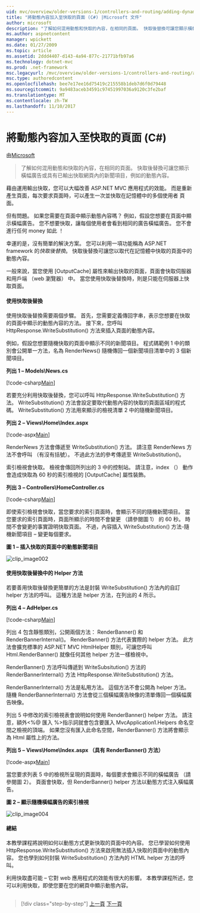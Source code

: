 ```yaml
---
uid: mvc/overview/older-versions-1/controllers-and-routing/adding-dynamic-content-to-a-cached-page-cs
title: "將動態內容加入至快取的頁面 (C#) |Microsoft 文件"
author: microsoft
description: "了解如何混用動態和快取的內容，在相同的頁面。 快取後替換可讓您顯示橫幅廣告 o 之類的動態內容..."
ms.author: aspnetcontent
manager: wpickett
ms.date: 01/27/2009
ms.topic: article
ms.assetid: 2ddd4407-d143-4a94-877c-21771bfb97a6
ms.technology: dotnet-mvc
ms.prod: .net-framework
msc.legacyurl: /mvc/overview/older-versions-1/controllers-and-routing/adding-dynamic-content-to-a-cached-page-cs
msc.type: authoredcontent
ms.openlocfilehash: bee7e17ee16d75419c215558b1deb7d6f0d79448
ms.sourcegitcommit: 9a9483aceb34591c97451997036a9120c3fe2baf
ms.translationtype: MT
ms.contentlocale: zh-TW
ms.lasthandoff: 11/10/2017
---
```

<a name="adding-dynamic-content-to-a-cached-page-c"></a>將動態內容加入至快取的頁面 (C#)
====================
由[Microsoft](https://github.com/microsoft)

> 了解如何混用動態和快取的內容，在相同的頁面。 快取後替換可讓您顯示橫幅廣告或具有已輸出快取網頁內的新聞項目，例如的動態內容。


藉由運用輸出快取，您可以大幅改善 ASP.NET MVC 應用程式的效能。 而是重新產生頁面，每次要求頁面時，可以產生一次並快取在記憶體中的多個使用者 頁面。

但有問題。 如果您需要在頁面中顯示動態內容嗎？ 例如，假設您想要在頁面中顯示橫幅廣告。 您不想要快取，讓每個使用者會看到相同的廣告橫幅廣告。 您不會進行任何 money 如此 ！

幸運的是，沒有簡單的解決方案。 您可以利用一項功能稱為 ASP.NET framework 的*快取後替換*。 快取後替換可讓您以取代在記憶體中快取的頁面中的動態內容。


一般來說，當您使用 [OutputCache] 屬性來輸出快取的頁面，頁面會快取伺服器和用戶端 （web 瀏覽器） 中。 當您使用快取後替換時，則是只能在伺服器上快取頁面。


#### <a name="using-post-cache-substitution"></a>使用快取後替換

使用快取後替換需要兩個步驟。 首先，您需要定義傳回字串，表示您想要在快取的頁面中顯示的動態內容的方法。 接下來，您呼叫 HttpResponse.WriteSubstitution() 方法來插入頁面的動態內容。

例如，假設您想要隨機快取的頁面中顯示不同的新聞項目。 程式碼範例 1 中的類別會公開單一方法，名為 RenderNews() 隨機傳回一個新聞項目清單中的 3 個新聞項目。

**列出 1 – Models\News.cs**

[!code-csharp[Main](adding-dynamic-content-to-a-cached-page-cs/samples/sample1.cs)]

若要充分利用快取後替換，您可以呼叫 HttpResponse.WriteSubstitution() 方法。 WriteSubstitution() 方法會設定要取代動態內容的快取的頁面區域的程式碼。 WriteSubstitution() 方法用來顯示的檢視清單 2 中的隨機新聞項目。

**列出 2 – Views\Home\Index.aspx**

[!code-aspx[Main](adding-dynamic-content-to-a-cached-page-cs/samples/sample2.aspx)]

RenderNews 方法會傳遞至 WriteSubstitution() 方法。 請注意 RenderNews 方法不會呼叫 （有沒有括號）。 不過此方法的參考傳遞至 WriteSubstitution()。

索引檢視會快取。 檢視會傳回所列出的 3 中的控制站。 請注意，index （） 動作會造成快取為 60 秒的索引檢視的 [OutputCache] 屬性裝飾。

**列出 3 – Controllers\HomeController.cs**

[!code-csharp[Main](adding-dynamic-content-to-a-cached-page-cs/samples/sample3.cs)]

即使索引檢視會快取，當您要求的索引頁面時，會顯示不同的隨機新聞項目。 當您要求的索引頁面時，頁面所顯示的時間不會變更 （請參閱圖 1） 的 60 秒。 時間不會變更的事實證明快取頁面。 不過，內容插入 WriteSubstitution() 方法-隨機新聞項目 – 變更每個要求。

**圖 1 – 插入快取的頁面中的動態新聞項目**

![clip_image002](adding-dynamic-content-to-a-cached-page-cs/_static/image1.jpg)

#### <a name="using-post-cache-substitution-in-helper-methods"></a>使用快取後替換中的 Helper 方法

若要善用快取後替換更簡單的方法是封裝 WriteSubstitution() 方法內的自訂 helper 方法的呼叫。 這種方法是 helper 方法，在列出的 4 所示。

**列出 4 – AdHelper.cs**

[!code-csharp[Main](adding-dynamic-content-to-a-cached-page-cs/samples/sample4.cs)]

列出 4 包含靜態類別，公開兩個方法： RenderBanner() 和 RenderBannerInternal()。 RenderBanner() 方法代表實際的 helper 方法。 此方法會擴充標準的 ASP.NET MVC HtmlHelper 類別，可讓您呼叫 Html.RenderBanner() 就像任何其他 helper 方法一樣檢視中。

RenderBanner() 方法呼叫傳遞到 WriteSubsitution() 方法的 RenderBannerInternal() 方法 HttpResponse.WriteSubstitution() 方法。

RenderBannerInternal() 方法是私用方法。 這個方法不會公開為 helper 方法。 隨機 RenderBannerInternal() 方法會從三個橫幅廣告映像的清單傳回一個橫幅廣告映像。

列出 5 中修改的索引檢視表會說明如何使用 RenderBanner() helper 方法。 請注意，額外&lt;%@ 匯入 %&gt;指示詞就會包含要匯入 MvcApplication1.Helpers 命名空間之檢視的頂端。 如果您沒有匯入此命名空間，RenderBanner() 方法將會顯示為 Html 屬性上的方法。

**列出 5 – Views\Home\Index.aspx （具有 RenderBanner() 方法）**

[!code-aspx[Main](adding-dynamic-content-to-a-cached-page-cs/samples/sample5.aspx)]

當您要求列表 5 中的檢視所呈現的頁面時，每個要求會顯示不同的橫幅廣告 （請參閱圖 2）。 頁面會快取，但 RenderBanner() helper 方法以動態方式注入橫幅廣告。

**圖 2 – 顯示隨機橫幅廣告的索引檢視**

![clip_image004](adding-dynamic-content-to-a-cached-page-cs/_static/image2.jpg)

#### <a name="summary"></a>總結

本教學課程將說明如何以動態方式更新快取的頁面中的內容。 您已學習如何使用 HttpResponse.WriteSubstitution() 方法來啟用無法插入快取的頁面中的動態內容。 您也學到如何封裝 WriteSubstitution() 方法內的 HTML helper 方法的呼叫。

利用快取盡可能 – 它對 web 應用程式的效能有很大的影響。 本教學課程所述，您可以利用快取，即使您要在您的網頁中顯示動態內容。

## 

## 

>[!div class="step-by-step"]
[上一頁](improving-performance-with-output-caching-cs.md)
[下一頁](creating-a-controller-cs.md)
